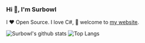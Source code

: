 <!--
**Surbowl/Surbowl** is a ✨ _special_ ✨ repository because its `README.md` (this file) appears on your GitHub profile.

Here are some ideas to get you started:

- 🔭 I’m currently working on ...
- 🌱 I’m currently learning ...
- 👯 I’m looking to collaborate on ...
- 🤔 I’m looking for help with ...
- 💬 Ask me about ...
- 📫 How to reach me: ...
- 😄 Pronouns: ...
- ⚡ Fun fact: ...
-->

### Hi 👋, I'm Surbowl

I ❤ Open Source. I love C#, 🔭 welcome to [my website](https://surbowl.online/).

![Surbowl's github stats](https://github-readme-stats.vercel.app/api?username=Surbowl&show_icons=true&count_private=true&line_height=40)
![Top Langs](https://github-readme-stats.vercel.app/api/top-langs/?username=Surbowl&hide=html)
